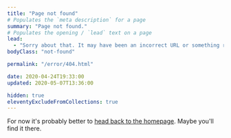 ```yaml
---
title: "Page not found"
# Populates the `meta description` for a page
summary: "Page not found."
# Populates the opening / `lead` text on a page
lead:
  - "Sorry about that. It may have been an incorrect URL or something removed, renamed or just missing!"
bodyClass: "not-found"

permalink: "/error/404.html"

date: 2020-04-24T19:33:00
updated: 2020-05-07T13:36:00

hidden: true
eleventyExcludeFromCollections: true
---
```


For now it's probably better to <a href="{{ '/' | url }}">head back to the homepage</a>. Maybe you'll find it there.
